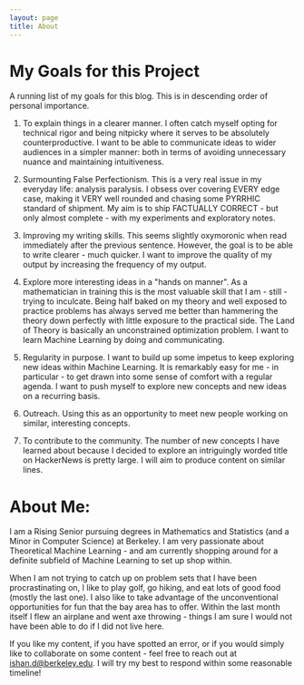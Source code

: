 ```yaml
---
layout: page
title: About
---
```


# My Goals for this Project

A running list of my goals for this blog. This is in descending order of personal importance.

1. To explain things in a clearer manner. I often catch myself opting for technical rigor and being nitpicky where it serves to be absolutely counterproductive. I want to be able to communicate ideas to wider audiences in a simpler manner: both in terms of avoiding unnecessary nuance and maintaining intuitiveness.

2. Surmounting False Perfectionism. This is a very real issue in my everyday life: analysis paralysis. I obsess over covering EVERY edge case, making it VERY well rounded and chasing some PYRRHIC standard of shipment.
My aim is to ship FACTUALLY CORRECT - but only almost complete - with my experiments and exploratory notes.

3. Improving my writing skills. This seems slightly oxymoronic when read immediately after the previous sentence. However, the goal is to be able to write clearer - much quicker. I want to improve the quality of my output by increasing the frequency of my output.

4. Explore more interesting ideas in a "hands on manner". As a mathematician in training this is the most valuable skill that I am - still - trying to inculcate. Being half baked on my theory and well exposed to practice problems has always served me better than hammering the theory down perfectly with little exposure to the practical side. The Land of Theory is basically an unconstrained optimization problem. I want to learn Machine Learning by doing and communicating.

5. Regularity in purpose. I want to build up some impetus to keep exploring new ideas within Machine Learning. It is remarkably easy for me - in particular - to get drawn into some sense of comfort with a regular agenda. I want to push myself to explore new concepts and new ideas on a recurring basis.

6. Outreach. Using this as an opportunity to meet new people working on similar, interesting concepts.

7. To contribute to the community. The number of new concepts I have learned about because I decided to explore an intriguingly worded title on HackerNews is pretty large. I will aim to produce content on similar lines.  


# About Me:

I am a Rising Senior pursuing degrees in Mathematics and Statistics (and a Minor in Computer Science) at Berkeley. I am very passionate about Theoretical Machine Learning - and am currently shopping around for a definite subfield of Machine Learning to set up shop within.

When I am not trying to catch up on problem sets that I have been procrastinating on, I like to play golf, go hiking, and eat lots of good food (mostly the last one). I also like to take advantage of the unconventional opportunities for fun that the bay area has to offer. Within the last month itself I flew an airplane and went axe throwing - things I am sure I would not have been able to do if I did not live here.

If you like my content, if you have spotted an error, or if you would simply like to collaborate on some content - feel free to reach out at ishan.d@berkeley.edu. I will try my best to respond within some reasonable timeline!
